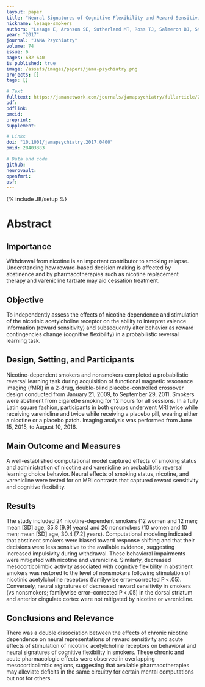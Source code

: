 ```yaml
---
layout: paper
title: "Neural Signatures of Cognitive Flexibility and Reward Sensitivity Following Nicotinic Receptor Stimulation in Dependent Smokers"
nickname: lesage-smokers
authors: "Lesage E, Aronson SE, Sutherland MT, Ross TJ, Salmeron BJ, Stein EA"
year: "2017"
journal: "JAMA Psychiatry"
volume: 74
issue: 6
pages: 632-640
is_published: true
image: /assets/images/papers/jama-psychiatry.png
projects: []
tags: []

# Text
fulltext: https://jamanetwork.com/journals/jamapsychiatry/fullarticle/2618129
pdf:
pdflink:
pmcid:
preprint:
supplement:

# Links
doi: "10.1001/jamapsychiatry.2017.0400"
pmid: 28403383

# Data and code
github:
neurovault:
openfmri:
osf:
---
```

{% include JB/setup %}

# Abstract
## Importance
Withdrawal from nicotine is an important contributor to smoking relapse. Understanding how reward-based decision making is affected by abstinence and by pharmacotherapies such as nicotine replacement therapy and varenicline tartrate may aid cessation treatment.

## Objective
To independently assess the effects of nicotine dependence and stimulation of the nicotinic acetylcholine receptor on the ability to interpret valence information (reward sensitivity) and subsequently alter behavior as reward contingencies change (cognitive flexibility) in a probabilistic reversal learning task.

## Design, Setting, and Participants
Nicotine-dependent smokers and nonsmokers completed a probabilistic reversal learning task during acquisition of functional magnetic resonance imaging (fMRI) in a 2-drug, double-blind placebo-controlled crossover design conducted from January 21, 2009, to September 29, 2011. Smokers were abstinent from cigarette smoking for 12 hours for all sessions. In a fully Latin square fashion, participants in both groups underwent MRI twice while receiving varenicline and twice while receiving a placebo pill, wearing either a nicotine or a placebo patch. Imaging analysis was performed from June 15, 2015, to August 10, 2016.

## Main Outcome and Measures
A well-established computational model captured effects of smoking status and administration of nicotine and varenicline on probabilistic reversal learning choice behavior. Neural effects of smoking status, nicotine, and varenicline were tested for on MRI contrasts that captured reward sensitivity and cognitive flexibility.

## Results
The study included 24 nicotine-dependent smokers (12 women and 12 men; mean [SD] age, 35.8 [9.9] years) and 20 nonsmokers (10 women and 10 men; mean [SD] age, 30.4 [7.2] years). Computational modeling indicated that abstinent smokers were biased toward response shifting and that their decisions were less sensitive to the available evidence, suggesting increased impulsivity during withdrawal. These behavioral impairments were mitigated with nicotine and varenicline. Similarly, decreased mesocorticolimbic activity associated with cognitive flexibility in abstinent smokers was restored to the level of nonsmokers following stimulation of nicotinic acetylcholine receptors (familywise error–corrected P < .05). Conversely, neural signatures of decreased reward sensitivity in smokers (vs nonsmokers; familywise error–corrected P < .05) in the dorsal striatum and anterior cingulate cortex were not mitigated by nicotine or varenicline.

## Conclusions and Relevance
There was a double dissociation between the effects of chronic nicotine dependence on neural representations of reward sensitivity and acute effects of stimulation of nicotinic acetylcholine receptors on behavioral and neural signatures of cognitive flexibility in smokers. These chronic and acute pharmacologic effects were observed in overlapping mesocorticolimbic regions, suggesting that available pharmacotherapies may alleviate deficits in the same circuitry for certain mental computations but not for others.
